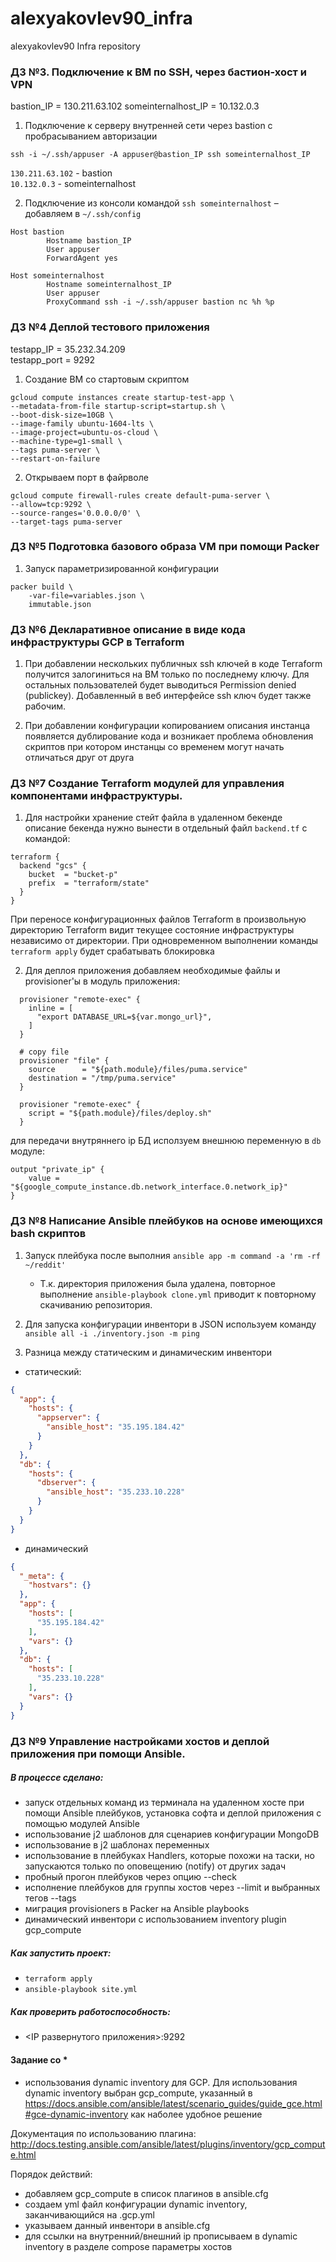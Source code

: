 # alexyakovlev90_infra
alexyakovlev90 Infra repository


### ДЗ №3. Подключение к ВМ по SSH, через бастион-хост и VPN

bastion_IP = 130.211.63.102
someinternalhost_IP = 10.132.0.3

1. Подключение к серверу внутренней сети через bastion с пробрасыванием авторизации
```$xslt
ssh -i ~/.ssh/appuser -A appuser@bastion_IP ssh someinternalhost_IP
```
`130.211.63.102` - bastion  
`10.132.0.3` - someinternalhost


2. Подключение из консоли командой `ssh someinternalhost` –
добавляем в `~/.ssh/config`
```$xslt
Host bastion
        Hostname bastion_IP
        User appuser
        ForwardAgent yes

Host someinternalhost
        Hostname someinternalhost_IP
        User appuser
        ProxyCommand ssh -i ~/.ssh/appuser bastion nc %h %p
```


### ДЗ №4 Деплой тестового приложения

testapp_IP = 35.232.34.209  
testapp_port = 9292

1. Создание ВМ со стартовым скриптом
```
gcloud compute instances create startup-test-app \
--metadata-from-file startup-script=startup.sh \
--boot-disk-size=10GB \
--image-family ubuntu-1604-lts \
--image-project=ubuntu-os-cloud \
--machine-type=g1-small \
--tags puma-server \
--restart-on-failure
```

2. Открываем порт в файрволе
```
gcloud compute firewall-rules create default-puma-server \
--allow=tcp:9292 \
--source-ranges='0.0.0.0/0' \
--target-tags puma-server
```

### ДЗ №5 Подготовка базового образа VM при помощи Packer

1. Запуск параметризированной конфигурации 
```
packer build \
    -var-file=variables.json \
    immutable.json
```

### ДЗ №6 Декларативное описание в виде кода инфраструктуры GCP в Terraform

1. При добавлении нескольких публичных ssh ключей в коде Terraform 
получится залогиниться на ВМ только по последнему ключу. Для остальных 
пользователей будет выводиться Permission denied (publickey). Добавленный 
в веб интерфейсе ssh ключ будет также рабочим.

2. При добавлении конфигурации копированием описания инстанца появляется 
дублирование кода и возникает проблема обновления скриптов при котором 
инстанцы со временем могут начать отличаться друг от друга

### ДЗ №7 Создание Terraform модулей для управления компонентами инфраструктуры.

1. Для настройки хранение стейт файла в удаленном бекенде описание бекенда 
нужно вынести в отдельный файл `backend.tf` с командой:
```
terraform {
  backend "gcs" {
    bucket  = "bucket-p"
    prefix  = "terraform/state"
  }
}
```
При переносе конфигурационных файлов Terraform в произвольную директорию 
Terraform видит текущее состояние инфраструктуры независимо от директории. 
При одновременном выполнении команды `terraform apply` будет срабатывать блокировка
    
2. Для деплоя приложения добавляем необходимые файлы и provisioner'ы 
в модуль приложения:
```
  provisioner "remote-exec" {
    inline = [
      "export DATABASE_URL=${var.mongo_url}",
    ]
  }

  # copy file
  provisioner "file" {
    source      = "${path.module}/files/puma.service"
    destination = "/tmp/puma.service"
  }
    
  provisioner "remote-exec" {
    script = "${path.module}/files/deploy.sh"
  }
```
для передачи внутряннего ip БД исползуем внешнюю переменную в `db` модуле:  
```
output "private_ip" {
    value = "${google_compute_instance.db.network_interface.0.network_ip}"
}
```
    
### ДЗ №8 Написание Ansible плейбуков на основе имеющихся bash скриптов

1. Запуск плейбука после выполния `ansible app -m command -a 'rm -rf ~/reddit'`
    - Т.к. директория приложения была удалена, повторное выполнение 
    `ansible-playbook clone.yml` приводит к повторному скачиванию репозитория.

2. Для запуска конфигурации инвентори в JSON используем команду  
    `ansible all -i ./inventory.json -m ping`

3. Разница между статическим и динамическим инвентори
- статический:
```json
{
  "app": {
    "hosts": {
      "appserver": {
        "ansible_host": "35.195.184.42"
      }
    }
  },
  "db": {
    "hosts": {
      "dbserver": {
        "ansible_host": "35.233.10.228"
      }
    }
  }
}
```
- динамический

```json
{
  "_meta": {
    "hostvars": {}
  },
  "app": {
    "hosts": [
      "35.195.184.42"
    ],
    "vars": {}
  },
  "db": {
    "hosts": [
      "35.233.10.228"
    ],
    "vars": {}
  }
}
```

### ДЗ №9 Управление настройками хостов и деплой приложения при помощи Ansible.
##### В процессе сделано:
 - запуск отдельных команд из терминала на удаленном хосте при помощи Ansible плейбуков, установка софта и деплой приложения с помощью модулей Ansible
 - использование j2 шаблонов для сценариев конфигурации MongoDB
 - использование в j2 шаблонах переменных
 - использование в плейбуках Handlers, которые похожи на таски, но запускаются только по оповещению (notify) от других задач
 - пробный прогон плейбуков через опцию --check
 - исполнение плейбуков для группы хостов через --limit <hosts> и выбранных тегов --tags <tags>
 - миграция provisioners в Packer на Ansible playbooks
 - динамический инвентори с использованием inventory plugin gcp_compute

##### Как запустить проект:
 - `terraform apply`
 - `ansible-playbook site.yml`

##### Как проверить работоспособность:
 - <IP развернутого приложения>:9292

#### Задание со * 
- использования dynamic inventory для GCP.
Для использования dynamic inventory выбран gcp_compute, указанный в 
https://docs.ansible.com/ansible/latest/scenario_guides/guide_gce.html#gce-dynamic-inventory
как наболее удобное решение

Документация по использованию плагина: 
http://docs.testing.ansible.com/ansible/latest/plugins/inventory/gcp_compute.html

Порядок действий: 
- добавляем gcp_compute в список плагинов в ansible.cfg
- создаем yml файл конфигурации dynamic inventory, заканчивающийся на .gcp.yml
- указываем данный инвентори в ansible.cfg
- для ссылки на внутренний/внешний ip прописываем в dynamic inventory в разделе 
compose параметры хостов
